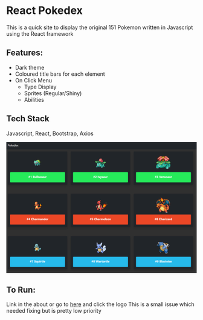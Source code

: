 # React Pokedex
This is a quick site to display the original 151 Pokemon written in 
Javascript using the React framework

## Features:
- Dark theme
- Coloured title bars for each element
- On Click Menu
    - Type Display
    - Sprites (Regular/Shiny)
    - Abilities

## Tech Stack
Javascript, React, Bootstrap, Axios

![alt_text](https://github.com/Aimireal/React-Pokedex/blob/master/public/images/pokedex.png)

## To Run:
Link in the about or go to [here](https://aimireal.github.io/React-Pokedex/) and click the logo
This is a small issue which needed fixing but is pretty low priority
